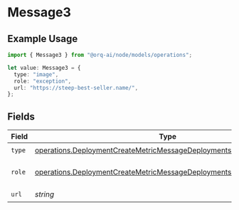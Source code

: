 # Message3

## Example Usage

```typescript
import { Message3 } from "@orq-ai/node/models/operations";

let value: Message3 = {
  type: "image",
  role: "exception",
  url: "https://steep-best-seller.name/",
};
```

## Fields

| Field                                                                                                                                                          | Type                                                                                                                                                           | Required                                                                                                                                                       | Description                                                                                                                                                    |
| -------------------------------------------------------------------------------------------------------------------------------------------------------------- | -------------------------------------------------------------------------------------------------------------------------------------------------------------- | -------------------------------------------------------------------------------------------------------------------------------------------------------------- | -------------------------------------------------------------------------------------------------------------------------------------------------------------- |
| `type`                                                                                                                                                         | [operations.DeploymentCreateMetricMessageDeploymentsMetricsRequestType](../../models/operations/deploymentcreatemetricmessagedeploymentsmetricsrequesttype.md) | :heavy_check_mark:                                                                                                                                             | N/A                                                                                                                                                            |
| `role`                                                                                                                                                         | [operations.DeploymentCreateMetricMessageDeploymentsMetricsRole](../../models/operations/deploymentcreatemetricmessagedeploymentsmetricsrole.md)               | :heavy_check_mark:                                                                                                                                             | The role of the prompt message                                                                                                                                 |
| `url`                                                                                                                                                          | *string*                                                                                                                                                       | :heavy_check_mark:                                                                                                                                             | N/A                                                                                                                                                            |